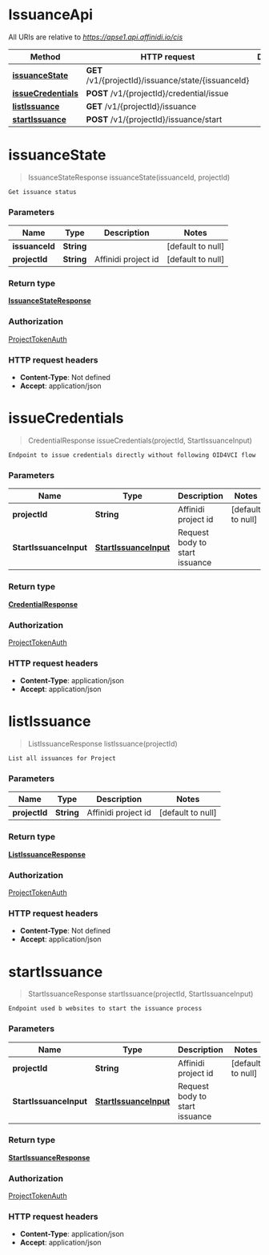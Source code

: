 # IssuanceApi

All URIs are relative to *https://apse1.api.affinidi.io/cis*

| Method                                                  | HTTP request                                        | Description |
| ------------------------------------------------------- | --------------------------------------------------- | ----------- |
| [**issuanceState**](IssuanceApi.md#issuanceState)       | **GET** /v1/{projectId}/issuance/state/{issuanceId} |             |
| [**issueCredentials**](IssuanceApi.md#issueCredentials) | **POST** /v1/{projectId}/credential/issue           |             |
| [**listIssuance**](IssuanceApi.md#listIssuance)         | **GET** /v1/{projectId}/issuance                    |             |
| [**startIssuance**](IssuanceApi.md#startIssuance)       | **POST** /v1/{projectId}/issuance/start             |             |

<a name="issuanceState"></a>

# **issuanceState**

> IssuanceStateResponse issuanceState(issuanceId, projectId)

    Get issuance status

### Parameters

| Name           | Type       | Description         | Notes             |
| -------------- | ---------- | ------------------- | ----------------- |
| **issuanceId** | **String** |                     | [default to null] |
| **projectId**  | **String** | Affinidi project id | [default to null] |

### Return type

[**IssuanceStateResponse**](../Models/IssuanceStateResponse.md)

### Authorization

[ProjectTokenAuth](../README.md#ProjectTokenAuth)

### HTTP request headers

- **Content-Type**: Not defined
- **Accept**: application/json

<a name="issueCredentials"></a>

# **issueCredentials**

> CredentialResponse issueCredentials(projectId, StartIssuanceInput)

    Endpoint to issue credentials directly without following OID4VCI flow

### Parameters

| Name                   | Type                                                      | Description                    | Notes             |
| ---------------------- | --------------------------------------------------------- | ------------------------------ | ----------------- |
| **projectId**          | **String**                                                | Affinidi project id            | [default to null] |
| **StartIssuanceInput** | [**StartIssuanceInput**](../Models/StartIssuanceInput.md) | Request body to start issuance |                   |

### Return type

[**CredentialResponse**](../Models/CredentialResponse.md)

### Authorization

[ProjectTokenAuth](../README.md#ProjectTokenAuth)

### HTTP request headers

- **Content-Type**: application/json
- **Accept**: application/json

<a name="listIssuance"></a>

# **listIssuance**

> ListIssuanceResponse listIssuance(projectId)

    List all issuances for Project

### Parameters

| Name          | Type       | Description         | Notes             |
| ------------- | ---------- | ------------------- | ----------------- |
| **projectId** | **String** | Affinidi project id | [default to null] |

### Return type

[**ListIssuanceResponse**](../Models/ListIssuanceResponse.md)

### Authorization

[ProjectTokenAuth](../README.md#ProjectTokenAuth)

### HTTP request headers

- **Content-Type**: Not defined
- **Accept**: application/json

<a name="startIssuance"></a>

# **startIssuance**

> StartIssuanceResponse startIssuance(projectId, StartIssuanceInput)

    Endpoint used b websites to start the issuance process

### Parameters

| Name                   | Type                                                      | Description                    | Notes             |
| ---------------------- | --------------------------------------------------------- | ------------------------------ | ----------------- |
| **projectId**          | **String**                                                | Affinidi project id            | [default to null] |
| **StartIssuanceInput** | [**StartIssuanceInput**](../Models/StartIssuanceInput.md) | Request body to start issuance |                   |

### Return type

[**StartIssuanceResponse**](../Models/StartIssuanceResponse.md)

### Authorization

[ProjectTokenAuth](../README.md#ProjectTokenAuth)

### HTTP request headers

- **Content-Type**: application/json
- **Accept**: application/json
